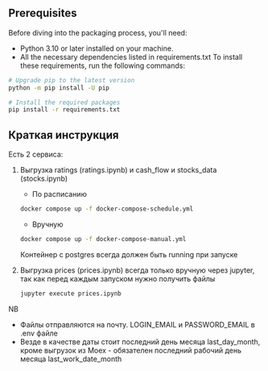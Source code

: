 ## Prerequisites

Before diving into the packaging process, you'll need:

- Python 3.10 or later installed on your machine.
- All the necessary dependencies listed in requirements.txt
To install these requirements, run the following commands:

```bash
# Upgrade pip to the latest version
python -m pip install -U pip

# Install the required packages
pip install -r requirements.txt
```

## Краткая инструкция

Есть 2 сервиса:

1. Выгрузка ratings (ratings.ipynb) и cash_flow и stocks_data (stocks.ipynb)
   * По расписанию 
   ```bash 
   docker compose up -f docker-compose-schedule.yml
   ```
   * Вручную
   ```bash 
   docker compose up -f docker-compose-manual.yml
   ```
   Контейнер с postgres всегда должен быть running при запуске

2. Выгрузка prices (prices.ipynb) всегда только вручную через jupyter, так как перед каждым запуском нужно получить файлы
   ```bash 
   jupyter execute prices.ipynb
   ```

NB 
* Файлы отправляются на почту. LOGIN_EMAIL и PASSWORD_EMAIL в .env файле
* Везде в качестве даты стоит последний день месяца last_day_month, кроме выгрузок из Moex - обязателен последний рабочий день месяца last_work_date_month

